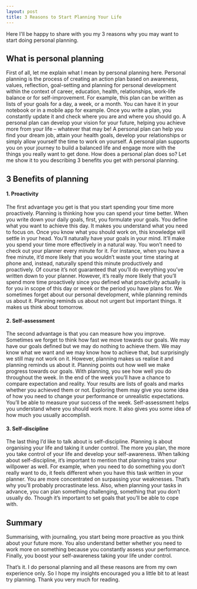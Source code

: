 ```yaml
---
layout: post
title: 3 Reasons to Start Planning Your Life
---
```


Here I'll be happy to share with you my 3 reasons why you may want to start doing personal planning.

## What is personal planning

First of all, let me explain what I mean by personal planning here. Personal planning is the process of creating an action plan based on awareness, values, reflection, goal-setting and planning for personal development within the context of career, education, health, relationships, work-life balance or for self-improvement. For example, this plan can be written as lists of your goals for a day, a week, or a month. You can have it in your notebook or in a mobile app for example. Once you write a plan, you constantly update it and check where you are and where you should go.
A personal plan can develop your vision for your future, helping you achieve more from your life – whatever that may be! A personal plan can help you find your dream job, attain your health goals, develop your relationships or simply allow yourself the time to work on yourself. A personal plan supports you on your journey to build a balanced life and engage more with the things you really want to get done. How does a personal plan does so? Let me show it to you describing 3 benefits you get with personal planning.

## 3 Benefits of planning

#### 1. Proactivity

The first advantage you get is that you start spending your time more proactively. Planning is thinking how you can spend your time better. When you write down your daily goals, first, you formulate your goals. You define what you want to achieve this day. It makes you understand what you need to focus on. Once you know what you should work on, this knowledge will settle in your head. You’ll naturally have your goals in your mind. It’ll make you spend your time more effectively in a natural way. You won’t need to check out your planner every minute for it. For instance, when you have a free minute, it’d more likely that you wouldn’t waste your time staring at phone and, instead, naturally spend this minute productively and proactively. Of course it’s not guaranteed that you’ll do everything you’ve written down to your planner. However, it’s really more likely that you’ll spend more time proactively since you defined what proactivity actually is for you in scope of this day or week or the period you have plans for. We sometimes forget about our personal development, while planning reminds us about it. Planning reminds us about not urgent but important things. It makes us think about tomorrow.

#### 2. Self-assessment

The second advantage is that you can measure how you improve.
Sometimes we forget to think how fast we move towards our goals. We may have our goals defined but we may do nothing to achieve them. We may know what we want and we may know how to achieve that, but surprisingly we still may not work on it. However, planning makes us realise it and planning reminds us about it. Planning points out how well we make progress towards our goals.
With planning, you see how well you do throughout the week. In the end of the week you’ll have a chance to compare expectation and reality. Your results are lists of goals and marks whether you achieved them or not. Exploring them may give you some idea of how you need to change your performance or unrealistic expectations. You’ll be able to measure your success of the week. Self-assessment helps you understand where you should work more. It also gives you some idea of how much you usually accomplish.

#### 3. Self-discipline

The last thing I’d like to talk about is self-discipline. Planning is about organising your life and taking it under control. The more you plan, the more you take control of your life and develop your self-awareness.
When talking about self-discipline, it’s important to mention that planning trains your willpower as well. For example, when you need to do something you don’t really want to do, it feels different when you have this task written in your planner. You are more concentrated on surpassing your weaknesses. That’s why you’ll probably procrastinate less. Also, when planning your tasks in advance, you can plan something challenging, something that you don’t usually do. Though it’s important to set goals that you’ll be able to cope with.

## Summary

Summarising, with journaling, you start being more proactive as you think about your future more. You also understand better whether you need to work more on something because you constantly assess your performance. Finally, you boost your self-awareness taking your life under control.

That’s it. I do personal planning and all these reasons are from my own experience only. So I hope my insights encouraged you a little bit to at least try planning. Thank you very much for reading.
